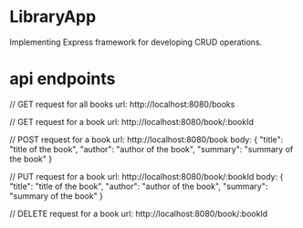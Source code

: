 # LibraryApp

Implementing Express framework for developing CRUD operations.

# api endpoints

// GET request for all books
url: http://localhost:8080/books

// GET request for a book
url: http://localhost:8080/book/:bookId

// POST request for a book
url: http://localhost:8080/book
body: { "title": "title of the book", "author": "author of the book", "summary": "summary of the book" }

// PUT request for a book
url: http://localhost:8080/book/:bookId
body: { "title": "title of the book", "author": "author of the book", "summary": "summary of the book" }

// DELETE request for a book
url: http://localhost:8080/book/:bookId
